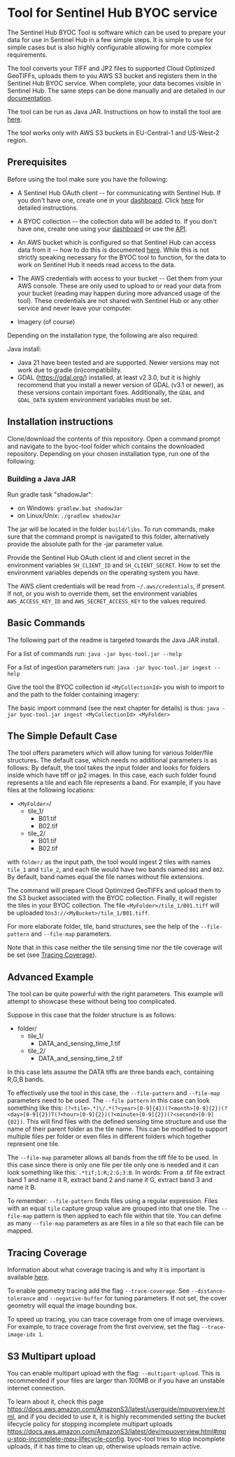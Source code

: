 # Tool for Sentinel Hub BYOC service

The Sentinel Hub BYOC Tool is software which can be used to prepare your data for use in Sentinel Hub in a few simple steps. It is simple to use for simple cases but is also highly configurable allowing for more complex requirements.

The tool converts your TIFF and JP2 files to supported Cloud Optimized GeoTIFFs, uploads them to you AWS S3 bucket and registers them in the Sentinel Hub BYOC service. When complete, your data becomes visible in Sentinel Hub. The same steps can be done manually and are detailed in our [documentation](https://docs.sentinel-hub.com/api/latest/#/API/byoc).

The tool can be run as Java JAR. Instructions on how to install the tool are [here](#installation-instructions).

The tool works only with AWS S3 buckets in EU-Central-1 and US-West-2 region.

## Prerequisites

Before using the tool make sure you have the following:

- A Sentinel Hub OAuth client -- for communicating with Sentinel Hub. If you don't have one, create one in your [dashboard](https://apps.sentinel-hub.com/dashboard/#/account/settings). Click [here](https://docs.sentinel-hub.com/api/latest/api/overview/authentication/#registering-oauth-client) for detailed instructions.

- A BYOC collection -- the collection data will be added to. If you don't have one, create one using your [dashboard](https://apps.sentinel-hub.com/dashboard/#/collections) or use the [API](https://docs.sentinel-hub.com/api/latest/reference/?service=byoc#tag/byoc_collection).

- An AWS bucket which is configured so that Sentinel Hub can access data from it -- how to do this is documented [here](https://docs.sentinel-hub.com/api/latest/api/byoc/#aws-bucket-settings). While this is not strictly speaking necessary for the BYOC tool to function, for the data to work on Sentinel Hub it needs read access to the data.

- The AWS credentials with access to your bucket -- Get them from your AWS console. These are only used to upload to or read your data from your bucket (reading may happen during more advanced usage of the tool). These credentials are not shared with Sentinel Hub or any other service and never leave your computer.

- Imagery (of course)

Depending on the installation type, the following are also required:

Java install:

- Java 21 have been tested and are supported. Newer versions may not work due to gradle (in)compatibility.
- GDAL (https://gdal.org/) installed, at least v2.3.0, but it is highly recommend that you install a newer version of GDAL (v3.1 or newer), as these versions contain important fixes. Additionally, the `GDAL` and `GDAL_DATA` system environment variables must be set. 

## Installation instructions

Clone/download the contents of this repository. Open a command prompt and navigate to the byoc-tool folder which contains the downloaded repository. Depending on your chosen installation type, run one of the following:

### Building a Java JAR

Run gradle task "shadowJar":
- on Windows: `gradlew.bat shadowJar`
- on Linux/Unix: `./gradlew shadowJar`

The jar will be located in the folder `build/libs`. To run commands, make sure that the command prompt is navigated to this folder, alternatively provide the absolute path for the -jar parameter value.

Provide the Sentinel Hub OAuth client id and client secret in the environment variables `SH_CLIENT_ID` and `SH_CLIENT_SECRET`. How to set the environment variables depends on the operating system you have.

The AWS client credentials will be read from `~/.aws/credentials`, if present. If not, or you wish to override them, set the environment variables `AWS_ACCESS_KEY_ID` and `AWS_SECRET_ACCESS_KEY` to the values required.

## Basic Commands

The following part of the readme is targeted towards the Java JAR install.

For a list of commands run: `java -jar byoc-tool.jar --help`

For a list of ingestion parameters run: `java -jar byoc-tool.jar ingest --help`

Give the tool the BYOC collection id `<MyCollectionId>` you wish to import to and the path to the folder containing imagery:

The basic import command (see the next chapter for details) is thus: `java -jar byoc-tool.jar ingest <MyCollectionId> <MyFolder>`

## The Simple Default Case

The tool offers parameters which will allow tuning for various folder/file structures. The default case, which needs no additional parameters is as follows:
By default, the tool takes the input folder and looks for folders inside which have tiff or jp2 images. In this case, each such folder found represents a tile and each file represents a band. For example, if you have files at the following locations:

- `<MyFolder>`/
  - tile_1/
    - B01.tif
    - B02.tif
  - tile_2/
    - B01.tif
    - B02.tif

with `folder/` as the input path, the tool would ingest 2 tiles with names `tile_1` and `tile_2`, and each tile would have two bands named `B01` and `B02`. By default, band names equal the file names without file extensions.

The command will prepare Cloud Optimized GeoTIFFs and upload them to the S3 bucket associated with the BYOC collection. Finally, it will register the tiles in your BYOC collection. The file `<MyFolder>/tile_1/B01.tiff` will be uploaded to`s3://<MyBucket>/tile_1/B01.tiff`.

For more elaborate folder, tile, band structures, see the help of the `--file-pattern` and `--file-map` parameters.

Note that in this case neither the tile sensing time nor the tile coverage will be set (see [Tracing Coverage](#tracing-coverage)).

## Advanced Example

The tool can be quite powerful with the right parameters. This example will attempt to showcase these without being too complicated.

Suppose in this case that the folder structure is as follows:

- folder/
  - tile_1/
    - DATA_and_sensing_time_1.tif
  - tile_2/
    - DATA_and_sensing_time_2.tif

In this case lets assume the DATA tiffs are three bands each, containing R,G,B bands.

To effectively use the tool in this case, the `--file-pattern` and `--file-map` parameters need to be used. The `--file pattern` in this case can look something like this: `(?<tile>.*)\/.*(?<year>[0-9]{4})(?<month>[0-9]{2})(?<day>[0-9]{2})T(?<hour>[0-9]{2})(?<minute>[0-9]{2})(?<second>[0-9]{02})`. This will find files with the defined sensing time structure and use the name of their parent folder as the tile name. This can be modified to support multiple files per folder or even files in different folders which together represent one tile.

The `--file-map` parameter allows all bands from the tiff file to be used. In this case since there is only one file per tile only one is needed and it can look something like this: `.*tif;1:R;2:G;3:B`. In words: From a .tif file extract band 1 and name it R, extract band 2 and name it G, extract band 3 and name it B.

To remember: `--file-pattern` finds files using a regular expression. Files with an equal `tile` capture group value are grouped into that one tile. The `--file-map` pattern is then applied to each file within that tile. You can define as many `--file-map` parameters as are files in a tile so that each file can be mapped.

## Tracing Coverage

Information about what coverage tracing is and why it is important is available [here](https://docs.sentinel-hub.com/api/latest/api/byoc/#a-note-about-cover-geometries).

To enable geometry tracing add the flag `--trace-coverage`. See `--distance-tolerance` and `--negative-buffer` for tuning parameters. If not set, the cover geometry will equal the image bounding box.

To speed up tracing, you can trace coverage from one of image overviews. For example, to trace coverage from the first overview, set the flag `--trace-image-idx 1`.

## S3 Multipart upload

You can enable multipart upload with the flag: `--multipart-upload`. This is recommended if your files are larger than 100MB or if you have an unstable internet connection.

To learn about it, check this page https://docs.aws.amazon.com/AmazonS3/latest/userguide/mpuoverview.html, and if you decided to use it, it is highly recommended setting the bucket lifecycle policy for stopping incomplete multipart uploads https://docs.aws.amazon.com/AmazonS3/latest/dev/mpuoverview.html#mpu-stop-incomplete-mpu-lifecycle-config. byoc-tool tries to stop incomplete uploads, if it has time to clean up, otherwise uploads remain active.  

